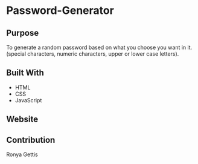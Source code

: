 # Password-Generator

## Purpose
To generate a random password based on what you choose you want in it. (special characters, numeric characters, upper or lower case letters).

## Built With
* HTML
* CSS
* JavaScript

## Website


## Contribution
Ronya Gettis


